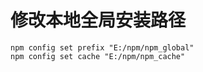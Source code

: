 # 修改本地全局安装路径

```shel
npm config set prefix "E:/npm/npm_global"
npm config set cache "E:/npm/npm_cache"
```

